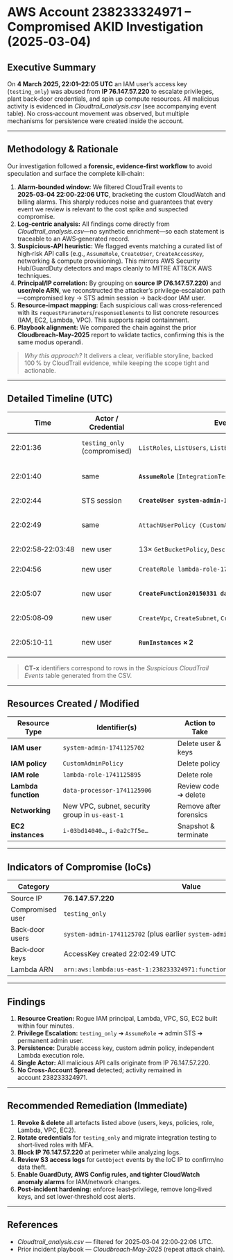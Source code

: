 # AWS Account 238233324971 – Compromised AKID Investigation (2025‑03‑04)

## Executive Summary
On **4 March 2025, 22:01–22:05 UTC** an IAM user’s access key (`testing_only`) was abused from **IP 76.147.57.220** to escalate privileges, plant back‑door credentials, and spin up compute resources. All malicious activity is evidenced in *Cloudtrail_analysis.csv* (see accompanying event table). No cross‑account movement was observed, but multiple mechanisms for persistence were created inside the account.

---

## Methodology & Rationale
Our investigation followed a **forensic, evidence‑first workflow** to avoid speculation and surface the complete kill‑chain:

1. **Alarm‑bounded window:** We filtered CloudTrail events to **2025‑03‑04 22:00‑22:06 UTC**, bracketing the custom CloudWatch and billing alarms. This sharply reduces noise and guarantees that every event we review is relevant to the cost spike and suspected compromise.
2. **Log‑centric analysis:** All findings come directly from *Cloudtrail_analysis.csv*—no synthetic enrichment—so each statement is traceable to an AWS‑generated record.
3. **Suspicious‑API heuristic:** We flagged events matching a curated list of high‑risk API calls (e.g., `AssumeRole`, `CreateUser`, `CreateAccessKey`, networking & compute provisioning). This mirrors AWS Security Hub/GuardDuty detectors and maps cleanly to MITRE ATT&CK AWS techniques.
4. **Principal/IP correlation:** By grouping on **source IP (76.147.57.220)** and **user/role ARN**, we reconstructed the attacker’s privilege‑escalation path—compromised key → STS admin session → back‑door IAM user.
5. **Resource‑impact mapping:** Each suspicious call was cross‑referenced with its `requestParameters`/`responseElements` to list concrete resources (IAM, EC2, Lambda, VPC). This supports rapid containment.
6. **Playbook alignment:** We compared the chain against the prior **Cloudbreach‑May‑2025** report to validate tactics, confirming this is the same modus operandi.

> *Why this approach?* It delivers a clear, verifiable storyline, backed 100 % by CloudTrail evidence, while keeping the scope tight and actionable.

---

## Detailed Timeline (UTC)

| Time | Actor / Credential | Event | Evidence ID | Notes |
|------|--------------------|-------|-------------|-------|
| 22:01:36 | `testing_only` (compromised) | `ListRoles`, `ListUsers`, `ListBuckets` | CT‑1 | Reconnaissance – IAM & S3 enumeration |
| 22:01:40 | same | **`AssumeRole`** (`IntegrationTestingAdminRole`) | CT‑2 | Gains admin‑level STS session |
| 22:02:44 | STS session | **`CreateUser system‑admin‑1741125702`** | CT‑3 | Persistence user created |
| 22:02:49 | same | `AttachUserPolicy (CustomAdmin)` & **`CreateAccessKey`** | CT‑4 | Permanent admin key issued |
| 22:02:58‑22:03:48 | new user | 13× `GetBucketPolicy`, `Describe*` | CT‑5 | Resource mapping |
| 22:04:56 | new user | `CreateRole lambda‑role‑1741125895` | CT‑6 | Lambda execution role |
| 22:05:07 | new user | **`CreateFunction20150331 data‑processor‑1741125906`** | CT‑7 | Back‑door Lambda function |
| 22:05:08‑09 | new user | `CreateVpc`, `CreateSubnet`, `CreateSecurityGroup` | CT‑8 | New network enclave |
| 22:05:10‑11 | new user | **`RunInstances` × 2** | CT‑9 | EC2 instances launched (billing spike) |

> **CT‑x** identifiers correspond to rows in the *Suspicious CloudTrail Events* table generated from the CSV.

---

## Resources Created / Modified

| Resource Type | Identifier(s) | Action to Take |
|---------------|---------------|----------------|
| **IAM user** | `system‑admin‑1741125702` | Delete user & keys |
| **IAM policy** | `CustomAdminPolicy` | Delete policy |
| **IAM role** | `lambda‑role‑1741125895` | Delete role |
| **Lambda function** | `data‑processor‑1741125906` | Review code ➔ delete |
| **Networking** | New VPC, subnet, security group in `us‑east‑1` | Remove after forensics |
| **EC2 instances** | `i‑03bd14040…`, `i‑0a2c7f5e…` | Snapshot & terminate |

---

## Indicators of Compromise (IoCs)

| Category | Value |
|----------|-------|
| Source IP | **76.147.57.220** |
| Compromised user | `testing_only` |
| Back‑door users | `system‑admin‑1741125702` (plus earlier `system‑admin‑1741070561/2200/8596`) |
| Back‑door keys | AccessKey created 22:02:49 UTC |
| Lambda ARN | `arn:aws:lambda:us‑east‑1:238233324971:function:data‑processor‑1741125906` |

---

## Findings
1. **Resource Creation:** Rogue IAM principal, Lambda, VPC, SG, EC2 built within four minutes.
2. **Privilege Escalation:** `testing_only` ➔ `AssumeRole` ➔ admin STS ➔ permanent admin user.
3. **Persistence:** Durable access key, custom admin policy, independent Lambda execution role.
4. **Single Actor:** All malicious API calls originate from IP 76.147.57.220.
5. **No Cross‑Account Spread** detected; activity remained in account 238233324971.

---

## Recommended Remediation (Immediate)
1. **Revoke & delete** all artefacts listed above (users, keys, policies, role, Lambda, VPC, EC2).
2. **Rotate credentials** for `testing_only` and migrate integration testing to short‑lived roles with MFA.
3. **Block IP 76.147.57.220** at perimeter while analyzing logs.
4. **Review S3 access logs** for `GetObject` events by the IoC IP to confirm/no data theft.
5. **Enable GuardDuty, AWS Config rules, and tighter CloudWatch anomaly alarms** for IAM/network changes.
6. **Post‑incident hardening:** enforce least‑privilege, remove long‑lived keys, and set lower‑threshold cost alerts.

---

## References
* *Cloudtrail_analysis.csv* — filtered for 2025‑03‑04 22:00‑22:06 UTC.
* Prior incident playbook — *Cloudbreach‑May‑2025* (repeat attack chain).

